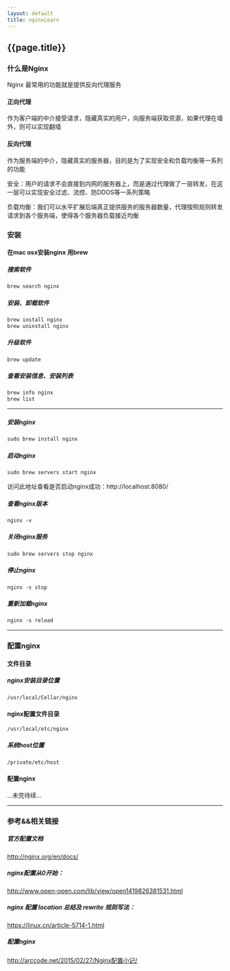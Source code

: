 ```yaml
---
layout: default
title: nginxLearn
---
```


## {{page.title}}

### 什么是Nginx

Nginx 最常用的功能就是提供反向代理服务

#### 正向代理

作为客户端的中介接受请求，隐藏真实的用户，向服务端获取资源，如果代理在墙外，则可以实现翻墙

#### 反向代理

作为服务端的中介，隐藏真实的服务器，目的是为了实现安全和负载均衡等一系列的功能

安全：用户的请求不会直接到内网的服务器上，而是通过代理做了一层转发，在这一层可以实现安全过滤、流控、防DDOS等一系列策略

负载均衡：我们可以水平扩展后端真正提供服务的服务器数量，代理按照规则转发请求到各个服务端，使得各个服务器负载接近均衡


### 安装

#### 在mac osx安装nginx 用brew

##### 搜索软件

``` html
brew search nginx
```

##### 安装、卸载软件

``` html
brew install nginx
brew uninstall nginx
```

##### 升级软件

``` html
brew update
```

##### 查看安装信息、安装列表

``` html
brew info nginx
brew list
```
---------------------------------

##### 安装nginx

``` html
sudo brew install nginx
```

##### 启动nginx

``` html
sudo brew servers start nginx
```
访问此地址查看是否启动nginx成功：http://localhost:8080/

##### 查看nginx版本

``` html
nginx -v
```

##### 关闭nginx服务

``` html
sudo brew servers stop nginx
```

##### 停止nginx

``` html
nginx -s stop
```

##### 重新加载nginx

``` html
nginx -s reload
```

------------------------------

### 配置nginx

#### 文件目录

##### nginx安装目录位置

``` html
/usr/local/Cellar/nginx
```

#### nginx配置文件目录

``` html
/usr/local/etc/nginx
```

##### 系统host位置

``` html
/private/etc/host
```

#### 配置nginx


...未完待续...


-------------------------------

### 参考&&相关链接

##### 官方配置文档

<a href="http://nginx.org/en/docs/" target="_blank">http://nginx.org/en/docs/</a>

##### nginx配置从0开始：

<a href="http://www.open-open.com/lib/view/open1419826381531.html" target="_blank">http://www.open-open.com/lib/view/open1419826381531.html</a>

##### nginx 配置 location 总结及 rewrite 规则写法：

<a href="https://linux.cn/article-5714-1.html" target="_blank">https://linux.cn/article-5714-1.html</a>

##### 配置nginx
<a href="http://arccode.net/2015/02/27/Nginx%E9%85%8D%E7%BD%AE%E5%B0%8F%E8%AE%B0/" target="_blank">http://arccode.net/2015/02/27/Nginx配置小记/</a>
